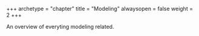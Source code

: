 +++
archetype = "chapter"
title = "Modeling"
alwaysopen = false
weight = 2
+++

An overview of everyting modeling related.